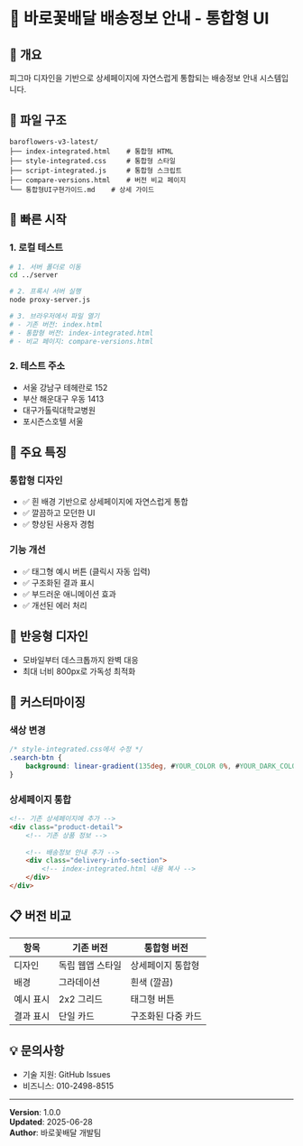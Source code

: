 # 🌺 바로꽃배달 배송정보 안내 - 통합형 UI

## 🎯 개요
피그마 디자인을 기반으로 상세페이지에 자연스럽게 통합되는 배송정보 안내 시스템입니다.

## 📂 파일 구조
```
baroflowers-v3-latest/
├── index-integrated.html    # 통합형 HTML
├── style-integrated.css     # 통합형 스타일  
├── script-integrated.js     # 통합형 스크립트
├── compare-versions.html    # 버전 비교 페이지
└── 통합형UI구현가이드.md    # 상세 가이드
```

## 🚀 빠른 시작

### 1. 로컬 테스트
```bash
# 1. 서버 폴더로 이동
cd ../server

# 2. 프록시 서버 실행
node proxy-server.js

# 3. 브라우저에서 파일 열기
# - 기존 버전: index.html
# - 통합형 버전: index-integrated.html
# - 비교 페이지: compare-versions.html
```

### 2. 테스트 주소
- 서울 강남구 테헤란로 152
- 부산 해운대구 우동 1413  
- 대구가톨릭대학교병원
- 포시즌스호텔 서울

## 🎨 주요 특징

### 통합형 디자인
- ✅ 흰 배경 기반으로 상세페이지에 자연스럽게 통합
- ✅ 깔끔하고 모던한 UI
- ✅ 향상된 사용자 경험

### 기능 개선
- ✅ 태그형 예시 버튼 (클릭시 자동 입력)
- ✅ 구조화된 결과 표시
- ✅ 부드러운 애니메이션 효과
- ✅ 개선된 에러 처리

## 📱 반응형 디자인
- 모바일부터 데스크톱까지 완벽 대응
- 최대 너비 800px로 가독성 최적화

## 🔧 커스터마이징

### 색상 변경
```css
/* style-integrated.css에서 수정 */
.search-btn {
    background: linear-gradient(135deg, #YOUR_COLOR 0%, #YOUR_DARK_COLOR 100%);
}
```

### 상세페이지 통합
```html
<!-- 기존 상세페이지에 추가 -->
<div class="product-detail">
    <!-- 기존 상품 정보 -->
    
    <!-- 배송정보 안내 추가 -->
    <div class="delivery-info-section">
        <!-- index-integrated.html 내용 복사 -->
    </div>
</div>
```

## 📋 버전 비교

| 항목 | 기존 버전 | 통합형 버전 |
|------|-----------|-------------|
| 디자인 | 독립 웹앱 스타일 | 상세페이지 통합형 |
| 배경 | 그라데이션 | 흰색 (깔끔) |
| 예시 표시 | 2x2 그리드 | 태그형 버튼 |
| 결과 표시 | 단일 카드 | 구조화된 다중 카드 |

## 💡 문의사항
- 기술 지원: GitHub Issues
- 비즈니스: 010-2498-8515

---
**Version**: 1.0.0  
**Updated**: 2025-06-28  
**Author**: 바로꽃배달 개발팀